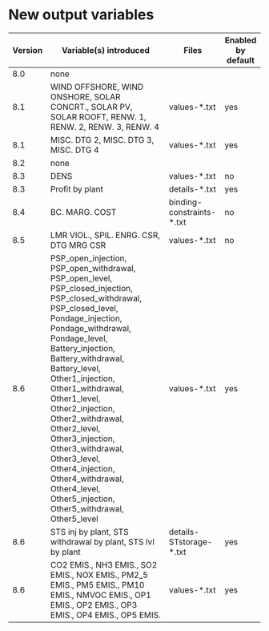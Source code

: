 # New output variables

| Version | Variable(s) introduced | Files | Enabled by default |
|---|---|---|---|
| 8.0 | none |  |  |
| 8.1 | WIND OFFSHORE, WIND ONSHORE, SOLAR CONCRT., SOLAR PV, SOLAR ROOFT, RENW. 1, RENW. 2, RENW. 3, RENW. 4 | values-*.txt | yes |
| 8.1 | MISC. DTG 2, MISC. DTG 3, MISC. DTG 4 | values-*.txt | yes |
| 8.2 | none |  |  |
| 8.3 | DENS | values-*.txt | no |
| 8.3 | Profit by plant | details-*.txt | yes |
| 8.4 | BC. MARG. COST | binding-constraints-*.txt | no |
| 8.5 | LMR VIOL., SPIL. ENRG. CSR, DTG MRG CSR | values-*.txt | no |
| 8.6 | PSP_open_injection, PSP_open_withdrawal, PSP_open_level, PSP_closed_injection, PSP_closed_withdrawal, PSP_closed_level, Pondage_injection, Pondage_withdrawal, Pondage_level, Battery_injection, Battery_withdrawal, Battery_level, Other1_injection, Other1_withdrawal, Other1_level, Other2_injection, Other2_withdrawal, Other2_level, Other3_injection, Other3_withdrawal, Other3_level, Other4_injection, Other4_withdrawal, Other4_level, Other5_injection, Other5_withdrawal, Other5_level | values-*.txt | yes |
| 8.6 | STS inj by plant, STS withdrawal by plant, STS lvl by plant | details-STstorage-*.txt | yes |
| 8.6 | CO2 EMIS., NH3 EMIS., SO2 EMIS., NOX EMIS., PM2_5 EMIS., PM5 EMIS., PM10 EMIS., NMVOC EMIS., OP1 EMIS., OP2 EMIS., OP3 EMIS., OP4 EMIS., OP5 EMIS. | values-*.txt | yes |

